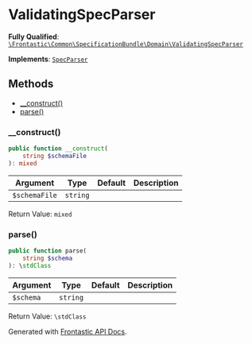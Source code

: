 #  ValidatingSpecParser

**Fully Qualified**: [`\Frontastic\Common\SpecificationBundle\Domain\ValidatingSpecParser`](../../../../src/php/SpecificationBundle/Domain/ValidatingSpecParser.php)

**Implements**: [`SpecParser`](SpecParser.md)

## Methods

* [__construct()](#__construct)
* [parse()](#parse)

### __construct()

```php
public function __construct(
    string $schemaFile
): mixed
```

Argument|Type|Default|Description
--------|----|-------|-----------
`$schemaFile`|`string`||

Return Value: `mixed`

### parse()

```php
public function parse(
    string $schema
): \stdClass
```

Argument|Type|Default|Description
--------|----|-------|-----------
`$schema`|`string`||

Return Value: `\stdClass`

Generated with [Frontastic API Docs](https://github.com/FrontasticGmbH/apidocs).
